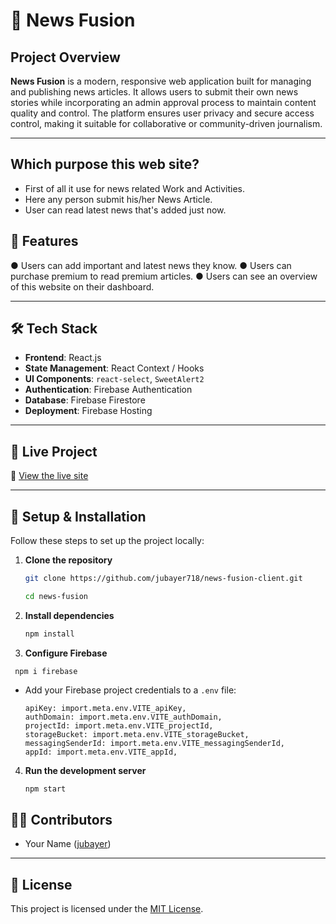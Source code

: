 
# 📰 News Fusion

## Project Overview

**News Fusion** is a modern, responsive web application built for managing and publishing news articles. It allows users to submit their own news stories while incorporating an admin approval process to maintain content quality and control. The platform ensures user privacy and secure access control, making it suitable for collaborative or community-driven journalism.

---

## Which purpose this web site?

* First of all it use for news related Work and Activities.
* Here any person submit his/her News Article.
* User can read latest news that's added just now.


## 🌟 Features

● Users can add important and latest news they know.
● Users can purchase premium to read premium articles.
● Users can see an overview of this website on their dashboard.

---

## 🛠 Tech Stack

* **Frontend**: React.js
* **State Management**: React Context / Hooks
* **UI Components**: `react-select`, `SweetAlert2`
* **Authentication**: Firebase Authentication
* **Database**: Firebase Firestore
* **Deployment**: Firebase Hosting

---

## 🚀 Live Project

🔗 [View the live site](https://newfusion-f31a5.web.app)

---

## 🧪 Setup & Installation

Follow these steps to set up the project locally:

1. **Clone the repository**

   ```bash
   git clone https://github.com/jubayer718/news-fusion-client.git

   cd news-fusion
   ```

2. **Install dependencies**

   ```bash
   npm install
   ```

3. **Configure Firebase**

  
```
 npm i firebase
```
 * Add your Firebase project credentials to a `.env` file:
   
     ```
    apiKey: import.meta.env.VITE_apiKey,
    authDomain: import.meta.env.VITE_authDomain,
    projectId: import.meta.env.VITE_projectId,
    storageBucket: import.meta.env.VITE_storageBucket,
    messagingSenderId: import.meta.env.VITE_messagingSenderId,
    appId: import.meta.env.VITE_appId,
     ```

4. **Run the development server**

   ```bash
   npm start
   ```

## 👨‍💻 Contributors

* Your Name ([jubayer](https://github.com/jubayer718))


---

## 📄 License

This project is licensed under the [MIT License](LICENSE).

